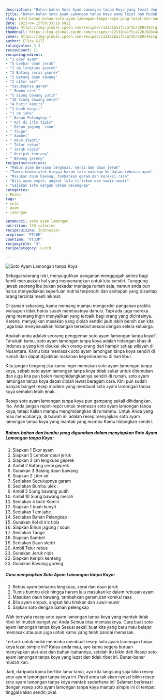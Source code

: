 ```yaml
---
description: "Bahan-bahan Soto Ayam Lamongan tanpa Koya yang lezat dan Mudah Dibuat"
title: "Bahan-bahan Soto Ayam Lamongan tanpa Koya yang lezat dan Mudah Dibuat"
slug: 1413-bahan-bahan-soto-ayam-lamongan-tanpa-koya-yang-lezat-dan-mudah-dibuat
date: 2021-04-15T09:33:29.602Z
image: https://img-global.cpcdn.com/recipes/c12131ba1f5ca72b/680x482cq70/soto-ayam-lamongan-tanpa-koya-foto-resep-utama.jpg
thumbnail: https://img-global.cpcdn.com/recipes/c12131ba1f5ca72b/680x482cq70/soto-ayam-lamongan-tanpa-koya-foto-resep-utama.jpg
cover: https://img-global.cpcdn.com/recipes/c12131ba1f5ca72b/680x482cq70/soto-ayam-lamongan-tanpa-koya-foto-resep-utama.jpg
author: Eliza Gill
ratingvalue: 3.1
reviewcount: 11
recipeingredient:
- "1 Ekor ayam"
- "5 Lembar daun jeruk"
- "2 cm lengkuas geprek"
- "2 Batang serai geprek"
- "3 Batang daun bawang"
- "2 Liter air"
- "Secukupnya garam"
- " Bumbu ulek "
- "5 Siung bawang putih"
- "10 Siung bawang merah"
- "4 butir Kemiri"
- "1 buah kunyit"
- "1 cm jahe"
- " Bahan Pelengkap "
- " Kol di iris tipis"
- " Bihun jagung  soun"
- " Tauge"
- " Sambel"
- " Daun sledri"
- " Telur rebus"
- " Jeruk nipis"
- " Keripik kentang"
- " Bawang goreng"
recipeinstructions:
- "Rebus ayam bersama lengkuas, serai dan daun jeruk"
- "Tumis bumbu ulek hingga harum lalu masukan ke dalam rebusan ayam"
- "Masukan daun bawang, tambahkan garam,dan koreksi rasa"
- "Bila ayam empuk, angkat lalu tiriskan dan suwir-suwir"
- "Sajikan soto dengan bahan pelengkap"
categories:
- Resep
tags:
- soto
- ayam
- lamongan

katakunci: soto ayam lamongan 
nutrition: 130 calories
recipecuisine: Indonesian
preptime: "PT26M"
cooktime: "PT33M"
recipeyield: "3"
recipecategory: Lunch

---
```



![Soto Ayam Lamongan tanpa Koya](https://img-global.cpcdn.com/recipes/c12131ba1f5ca72b/680x482cq70/soto-ayam-lamongan-tanpa-koya-foto-resep-utama.jpg)

Sebagai seorang istri, menyuguhkan panganan menggugah selera bagi famili merupakan hal yang menyenangkan untuk kita sendiri. Tanggung jawab seorang ibu bukan sekadar menjaga rumah saja, namun anda pun harus menyediakan keperluan nutrisi terpenuhi dan santapan yang disantap orang tercinta mesti nikmat.

Di zaman  sekarang, kamu memang mampu mengorder panganan praktis walaupun tidak harus susah membuatnya dahulu. Tapi ada juga mereka yang memang ingin menyajikan yang terbaik bagi orang yang dicintainya. Karena, menyajikan masakan yang diolah sendiri jauh lebih bersih dan kita juga bisa menyesuaikan hidangan tersebut sesuai dengan selera keluarga. 



Apakah anda adalah seorang penggemar soto ayam lamongan tanpa koya?. Tahukah kamu, soto ayam lamongan tanpa koya adalah hidangan khas di Indonesia yang kini disukai oleh orang-orang dari hampir setiap wilayah di Nusantara. Kamu bisa memasak soto ayam lamongan tanpa koya sendiri di rumah dan dapat dijadikan makanan kegemaranmu di hari libur.

Kita jangan bingung jika kamu ingin memakan soto ayam lamongan tanpa koya, sebab soto ayam lamongan tanpa koya tidak sukar untuk ditemukan dan juga kita pun boleh menghidangkannya sendiri di rumah. soto ayam lamongan tanpa koya dapat diolah lewat beragam cara. Kini pun sudah banyak banget resep modern yang membuat soto ayam lamongan tanpa koya semakin lebih enak.

Resep soto ayam lamongan tanpa koya pun gampang sekali dihidangkan, lho. Anda jangan repot-repot untuk memesan soto ayam lamongan tanpa koya, tetapi Kalian mampu menghidangkan di rumahmu. Untuk Anda yang mau mencobanya, di bawah ini adalah resep menyajikan soto ayam lamongan tanpa koya yang mantab yang mampu Kamu hidangkan sendiri.

<!--inarticleads1-->

##### Bahan-bahan dan bumbu yang digunakan dalam menyiapkan Soto Ayam Lamongan tanpa Koya:

1. Siapkan 1 Ekor ayam
1. Siapkan 5 Lembar daun jeruk
1. Siapkan 2 cm lengkuas geprek
1. Ambil 2 Batang serai geprek
1. Gunakan 3 Batang daun bawang
1. Siapkan 2 Liter air
1. Sediakan Secukupnya garam
1. Sediakan  Bumbu ulek :
1. Ambil 5 Siung bawang putih
1. Ambil 10 Siung bawang merah
1. Sediakan 4 butir Kemiri
1. Siapkan 1 buah kunyit
1. Sediakan 1 cm jahe
1. Sediakan  Bahan Pelengkap :
1. Gunakan  Kol di iris tipis
1. Siapkan  Bihun jagung / soun
1. Sediakan  Tauge
1. Siapkan  Sambel
1. Sediakan  Daun sledri
1. Ambil  Telur rebus
1. Gunakan  Jeruk nipis
1. Siapkan  Keripik kentang
1. Gunakan  Bawang goreng




<!--inarticleads2-->

##### Cara menyiapkan Soto Ayam Lamongan tanpa Koya:

1. Rebus ayam bersama lengkuas, serai dan daun jeruk
1. Tumis bumbu ulek hingga harum lalu masukan ke dalam rebusan ayam
1. Masukan daun bawang, tambahkan garam,dan koreksi rasa
1. Bila ayam empuk, angkat lalu tiriskan dan suwir-suwir
1. Sajikan soto dengan bahan pelengkap




Wah ternyata resep soto ayam lamongan tanpa koya yang mantab tidak ribet ini mudah banget ya! Anda Semua bisa memasaknya. Cara buat soto ayam lamongan tanpa koya Sesuai sekali buat kita yang baru mau belajar memasak ataupun juga untuk kamu yang telah pandai memasak.

Tertarik untuk mulai mencoba membuat resep soto ayam lamongan tanpa koya lezat simple ini? Kalau anda mau, ayo kamu segera buruan menyiapkan alat-alat dan bahan-bahannya, setelah itu bikin deh Resep soto ayam lamongan tanpa koya yang lezat dan tidak ribet ini. Benar-benar mudah kan. 

Jadi, daripada kamu berfikir lama-lama, ayo kita langsung saja bikin resep soto ayam lamongan tanpa koya ini. Pasti anda tak akan nyesel bikin resep soto ayam lamongan tanpa koya mantab sederhana ini! Selamat berkreasi dengan resep soto ayam lamongan tanpa koya mantab simple ini di tempat tinggal kalian sendiri,oke!.

